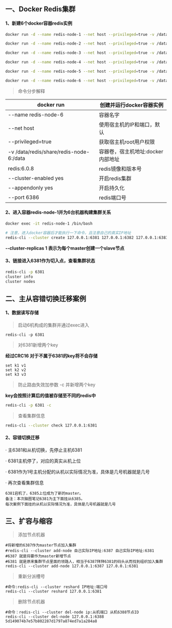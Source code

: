 ## 一、Docker Redis集群

#### 1、新建6个docker容器redis实例

```sh
docker run -d --name redis-node-1 --net host --privileged=true -v /data/redis/share/redis-node-1:/data redis:6.0.8 --cluster-enabled yes --appendonly yes --port 6381

docker run -d --name redis-node-2 --net host --privileged=true -v /data/redis/share/redis-node-2:/data redis:6.0.8 --cluster-enabled yes --appendonly yes --port 6382

docker run -d --name redis-node-3 --net host --privileged=true -v /data/redis/share/redis-node-3:/data redis:6.0.8 --cluster-enabled yes --appendonly yes --port 6383

docker run -d --name redis-node-4 --net host --privileged=true -v /data/redis/share/redis-node-4:/data redis:6.0.8 --cluster-enabled yes --appendonly yes --port 6384

docker run -d --name redis-node-5 --net host --privileged=true -v /data/redis/share/redis-node-5:/data redis:6.0.8 --cluster-enabled yes --appendonly yes --port 6385

docker run -d --name redis-node-6 --net host --privileged=true -v /data/redis/share/redis-node-6:/data redis:6.0.8 --cluster-enabled yes --appendonly yes --port 6386
```

> 命令分步解释

| docker run                              | 创建并运行docker容器实例      |
| --------------------------------------- | -------------------- |
| --name redis-node-6                     | 容器名字                 |
| --net host                              | 使用宿主机的IP和端口，默认       |
| --privileged=true                       | 获取宿主机root用户权限        |
| -v /data/redis/share/redis-node-6:/data | 容器卷，宿主机地址:docker内部地址 |
| redis:6.0.8                             | redis镜像和版本号          |
| --cluster-enabled yes                   | 开启redis集群            |
| --appendonly yes                        | 开启持久化                |
| --port 6386                             | redis端口号             |

#### 2、进入容器redis-node-1并为6台机器构建集群关系

```sh
docker exec -it redis-node-1 /bin/bash
```

```sh
# 注意，进入docker容器后才能执行一下命令，且注意自己的真实IP地址
redis-cli --cluster create 127.0.0.1:6381 127.0.0.1:6382 127.0.0.1:6383 127.0.0.1:6384 127.0.0.1:6385 127.0.0.1:6386 --cluster-replicas 1
```

**--cluster-replicas 1 表示为每个master创建一个slave节点**

#### 3、链接进入6381作为切入点，查看集群状态

```sh
redis-cli -p 6381
cluster info
cluster nodes
```

## 二、主从容错切换迁移案例

#### 1、数据读写存储

> 启动6机构成的集群并通过exec进入

```
redis-cli -p 6381
```

> 对6381新增两个key

**经过CRC16 对于不属于6381的key将不会存储**

```
set k1 v1
set k2 v2
set k3 v3
```

> 防止路由失效加参数 -c 并新增两个key

**key会按照计算后的值被存储至不同的redis中**

```sh
redis-cli -p 6381 -c
```

>  查看集群信息

```sh
redis-cli --cluster check 127.0.0.1:6381
```

#### 2、容错切换迁移

· 主6381和从机切换，先停止主机6381

· 6381主机停了，对应的真实从机上位

· 6381作为1号主机分配的从机以实际情况为准，具体是几号机器就是几号

· 再次查看集群信息

```
6381宕机了，6385上位成为了新的master。
备注：本次脑图笔记6381为主下面挂从6385。
每次案例下面挂的从机以实际情况为准，具体是几号机器就是几号
```

## 三、扩容与缩容

> 添加节点机器

```shell
#将新增的6387作为master节点加入集群
#redis-cli --cluster add-node 自己实际IP地址:6387 自己实际IP地址:6381
#6387 就是将要作为master新增节点
#6381 就是原来集群节点里面的领路人，相当于6387拜拜6381的码头从而找到组织加入集群
redis-cli --cluster add-node 127.0.0.1:6387 127.0.0.1:6381
```

> 重新分派槽号

```shell
#命令:redis-cli --cluster reshard IP地址:端口号
redis-cli --cluster reshard 127.0.0.1:6381
```

> 删除节点机器

```shell
#命令：redis-cli --cluster del-node ip:从机端口 从机6388节点ID
redis-cli --cluster del-node 127.0.0.1:6388 5d149074b7e57b802287d1797a874ed7a1a284a8
```
